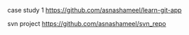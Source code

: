 case study 1
https://github.com/asnashameel/learn-git-app

svn project
https://github.com/asnashameel/svn_repo
